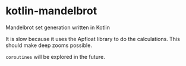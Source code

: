 # kotlin-mandelbrot

Mandelbrot set generation written in Kotlin

It is slow because it uses the Apfloat library to do the calculations. This should make deep zooms possible.
 
`coroutines` will be explored in the future. 


